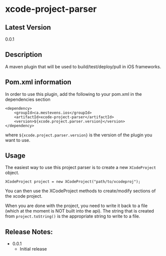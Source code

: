 # xcode-project-parser

## Latest Version
0.0.1

## Description

A maven plugin that will be used to build/test/deploy/pull in iOS frameworks.

## Pom.xml information

In order to use this plugin, add the following to your pom.xml in the dependencies section

```
<dependency>
	<groupId>ca.mestevens.ios</groupId>
	<artifactId>xcode-project-parser</artifactId>
	<version>${xcode.project.parser.version}</version>
</dependency>
```

where `${xcode.project.parser.version}` is the version of the plugin you want to use.

## Usage

The easiest way to use this project parser is to create a new `XCodeProject` object.

```
XCodeProject project = new XCodeProject("path/to/xcodeproj");
```
You can then use the XCodeProject methods to create/modify sections of the xcode project.

When you are done with the project, you need to write it back to a file (which at the moment is NOT built into the api). The string that is created from `project.toString()` is the appropriate string to write to a file.

## Release Notes:

* 0.0.1
	* Initial release